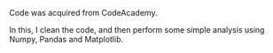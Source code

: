 Code was acquired from CodeAcademy. 

In this, I clean the code, and then perform some simple analysis using Numpy, Pandas and Matplotlib.
